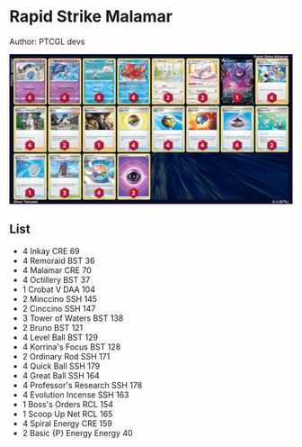 # Rapid Strike Malamar

Author: PTCGL devs

![decklist](../../!Images/Standard/2SWSH-SIT/Rapid%20Strike%20Malamar.PNG)

## List
* 4 Inkay CRE 69
* 4 Remoraid BST 36
* 4 Malamar CRE 70
* 4 Octillery BST 37
* 1 Crobat V DAA 104
* 2 Minccino SSH 145
* 2 Cinccino SSH 147
* 3 Tower of Waters BST 138
* 2 Bruno BST 121
* 4 Level Ball BST 129
* 4 Korrina's Focus BST 128
* 2 Ordinary Rod SSH 171
* 4 Quick Ball SSH 179
* 4 Great Ball SSH 164
* 4 Professor's Research SSH 178
* 4 Evolution Incense SSH 163
* 1 Boss's Orders RCL 154
* 1 Scoop Up Net RCL 165
* 4 Spiral Energy CRE 159
* 2 Basic {P} Energy Energy 40
